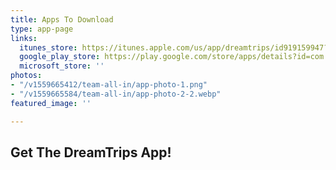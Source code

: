 ```yaml
---
title: Apps To Download
type: app-page
links:
  itunes_store: https://itunes.apple.com/us/app/dreamtrips/id919159947?mt=8
  google_play_store: https://play.google.com/store/apps/details?id=com.worldventures.dreamtrips&hl=en_US
  microsoft_store: ''
photos:
- "/v1559665412/team-all-in/app-photo-1.png"
- "/v1559665584/team-all-in/app-photo-2-2.webp"
featured_image: ''

---
```

## Get The DreamTrips App!
